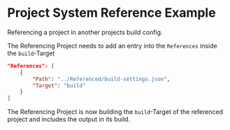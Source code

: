 # Project System Reference Example

Referencing a project in another projects build config.

The Referencing Project needs to add an entry into the `References` inside the `build`-Target

```json
"References": [
	{
		"Path": "../Referenced/build-settings.json",
		"Target": "build"
	}
]
```

The Referencing Project is now building the `build`-Target of the referenced project and includes the output in its build.